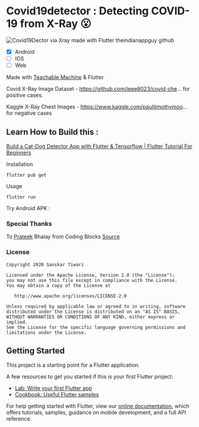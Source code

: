 # Covid19detector : Detecting COVID-19 from X-Ray 😮

![Covid19Dector via Xray made with Flutter theindianappguy github](https://user-images.githubusercontent.com/55942632/80455297-19ff4880-8949-11ea-9b9d-8c8aa9ce3fb1.png)

- [x] Android
- [ ] IOS
- [ ] Web

Made with [Teachable Machine](https://teachablemachine.withgoogle.com/) & Flutter

Covid X-Ray Image Dataset - https://github.com/ieee8023/covid-che... for positive cases.

Kaggle X-Ray Chest Images - https://www.kaggle.com/paultimothymoo... 
for negative cases

## Learn How to Build this : 

[Build a Cat-Dog Detector App with Flutter & Tensorflow | Flutter Tutorial For Beginners](https://youtu.be/-5kUv47xKy0)

Installation

```
flutter pub get
```
Usage 

```
flutter run
```

Try Android APK : 

### Special Thanks 
To [Prateek](https://www.linkedin.com/in/prateek-narang-0108b39a/) Bhaiay from Coding Blocks [Source](https://www.youtube.com/watch?v=nHQDDAAzIsI)

### License

    Copyright 2020 Sanskar Tiwari

    Licensed under the Apache License, Version 2.0 (the "License");
    you may not use this file except in compliance with the License.
    You may obtain a copy of the License at

       http://www.apache.org/licenses/LICENSE-2.0

    Unless required by applicable law or agreed to in writing, software
    distributed under the License is distributed on an "AS IS" BASIS,
    WITHOUT WARRANTIES OR CONDITIONS OF ANY KIND, either express or implied.
    See the License for the specific language governing permissions and
    limitations under the License.


## Getting Started

This project is a starting point for a Flutter application.

A few resources to get you started if this is your first Flutter project:

- [Lab: Write your first Flutter app](https://flutter.dev/docs/get-started/codelab)
- [Cookbook: Useful Flutter samples](https://flutter.dev/docs/cookbook)

For help getting started with Flutter, view our
[online documentation](https://flutter.dev/docs), which offers tutorials,
samples, guidance on mobile development, and a full API reference.
